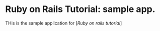 # Ruby on Rails Tutorial: sample app.

THis is the sample application for [*Ruby on rails tutorial*]